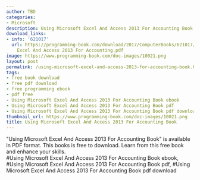 ```yaml
---
author: TBD
categories:
- Microsoft
description: Using Microsoft Excel And Access 2013 For Accounting Book
download_links:
- info: '621017'
  url: https://programming-book.com/download/2017/ComputerBooks/621017/Using Microsoft
    Excel And Access 2013 For Accounting.pdf
image: https://www.programming-book.com/doc-images/10021.png
layout: post
permalink: /using-microsoft-excel-and-access-2013-for-accounting-book.html
tags:
- free book download
- free pdf download
- free programming ebook
- pdf free
- Using Microsoft Excel And Access 2013 For Accounting Book ebook
- Using Microsoft Excel And Access 2013 For Accounting Book pdf
- Using Microsoft Excel And Access 2013 For Accounting Book pdf download
thumbnail_url: https://www.programming-book.com/doc-images/10021.png
title: Using Microsoft Excel And Access 2013 For Accounting Book
---
```


 
<div class="item-desc text-justify">
  "Using Microsoft Excel And Access 2013 For Accounting Book" is available in PDF format. This books is free to download. Learn from this free book and enhance your skills.
  <br>
  #Using Microsoft Excel And Access 2013 For Accounting Book ebook, #Using Microsoft Excel And Access 2013 For Accounting Book pdf, #Using Microsoft Excel And Access 2013 For Accounting Book pdf download
</div>